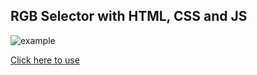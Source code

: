 ## RGB Selector with HTML, CSS and JS

![example](https://i.imgur.com/P53LxVv.png)

[Click here to use](https://andreyarthur.github.io/RGB-selector/)